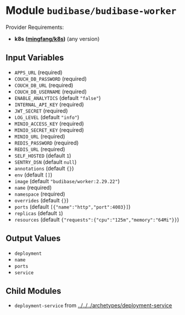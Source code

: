 
# Module `budibase/budibase-worker`

Provider Requirements:
* **k8s ([mingfang/k8s](https://registry.terraform.io/providers/mingfang/k8s/latest))** (any version)

## Input Variables
* `APPS_URL` (required)
* `COUCH_DB_PASSWORD` (required)
* `COUCH_DB_URL` (required)
* `COUCH_DB_USERNAME` (required)
* `ENABLE_ANALYTICS` (default `"false"`)
* `INTERNAL_API_KEY` (required)
* `JWT_SECRET` (required)
* `LOG_LEVEL` (default `"info"`)
* `MINIO_ACCESS_KEY` (required)
* `MINIO_SECRET_KEY` (required)
* `MINIO_URL` (required)
* `REDIS_PASSWORD` (required)
* `REDIS_URL` (required)
* `SELF_HOSTED` (default `1`)
* `SENTRY_DSN` (default `null`)
* `annotations` (default `{}`)
* `env` (default `[]`)
* `image` (default `"budibase/worker:2.29.22"`)
* `name` (required)
* `namespace` (required)
* `overrides` (default `{}`)
* `ports` (default `[{"name":"http","port":4003}]`)
* `replicas` (default `1`)
* `resources` (default `{"requests":{"cpu":"125m","memory":"64Mi"}}`)

## Output Values
* `deployment`
* `name`
* `ports`
* `service`

## Child Modules
* `deployment-service` from [../../../archetypes/deployment-service](../../../archetypes/deployment-service)

